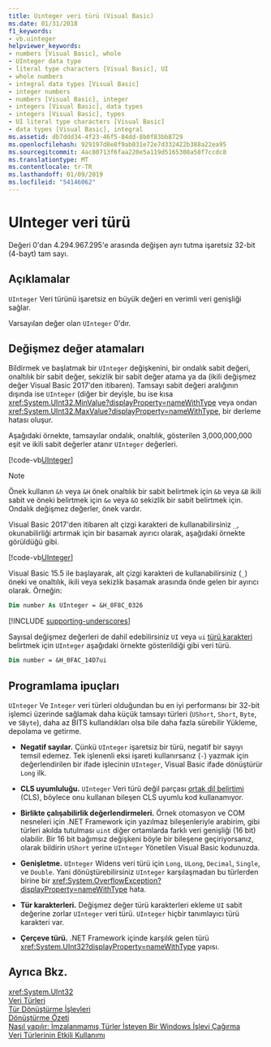 ```yaml
---
title: Uınteger veri türü (Visual Basic)
ms.date: 01/31/2018
f1_keywords:
- vb.uinteger
helpviewer_keywords:
- numbers [Visual Basic], whole
- UInteger data type
- literal type characters [Visual Basic], UI
- whole numbers
- integral data types [Visual Basic]
- integer numbers
- numbers [Visual Basic], integer
- integers [Visual Basic], data types
- integers [Visual Basic], types
- UI literal type characters [Visual Basic]
- data types [Visual Basic], integral
ms.assetid: db7ddd34-4f23-46f5-84dd-8b0f83bb8729
ms.openlocfilehash: 929197d8e8f9ab031e72e7d332422b388a22ea95
ms.sourcegitcommit: 4ac80713f6faa220e5a119d5165308a58f7ccdc8
ms.translationtype: MT
ms.contentlocale: tr-TR
ms.lasthandoff: 01/09/2019
ms.locfileid: "54146062"
---
```

# <a name="uinteger-data-type"></a>UInteger veri türü

Değeri 0'dan 4.294.967.295'e arasında değişen ayrı tutma işaretsiz 32-bit (4-bayt) tam sayı.  
  
## <a name="remarks"></a>Açıklamalar

 `UInteger` Veri türünü işaretsiz en büyük değeri en verimli veri genişliği sağlar.  
  
 Varsayılan değer olan `UInteger` 0'dır.  
  
## <a name="literal-assignments"></a>Değişmez değer atamaları

Bildirmek ve başlatmak bir `UInteger` değişkenini, bir ondalık sabit değeri, onaltılık bir sabit değer, sekizlik bir sabit değer atama ya da (ikili değişmez değer Visual Basic 2017'den itibaren). Tamsayı sabit değeri aralığının dışında ise `UInteger` (diğer bir deyişle, bu ise kısa <xref:System.UInt32.MinValue?displayProperty=nameWithType> veya ondan <xref:System.UInt32.MaxValue?displayProperty=nameWithType>, bir derleme hatası oluşur.

Aşağıdaki örnekte, tamsayılar ondalık, onaltılık, gösterilen 3,000,000,000 eşit ve ikili sabit değerler atanır `UInteger` değerleri.
  
[!code-vb[UInteger](../../../../samples/snippets/visualbasic/language-reference/data-types/numeric-literals.vb#UInt)]  

> [!NOTE] 
> Önek kullanın `&h` veya `&H` önek onaltılık bir sabit belirtmek için `&b` veya `&B` ikili sabit ve öneki belirtmek için `&o` veya `&O` sekizlik bir sabit belirtmek için. Ondalık değişmez değerler, önek vardır.

Visual Basic 2017'den itibaren alt çizgi karakteri de kullanabilirsiniz `_`, okunabilirliği artırmak için bir basamak ayırıcı olarak, aşağıdaki örnekte görüldüğü gibi.

[!code-vb[UInteger](../../../../samples/snippets/visualbasic/language-reference/data-types/numeric-literals.vb#UIntS)]  

Visual Basic 15.5 ile başlayarak, alt çizgi karakteri de kullanabilirsiniz (`_`) öneki ve onaltılık, ikili veya sekizlik basamak arasında önde gelen bir ayırıcı olarak. Örneğin:

```vb
Dim number As UInteger = &H_0F8C_0326
```

[!INCLUDE [supporting-underscores](../../../../includes/vb-separator-langversion.md)]

Sayısal değişmez değerleri de dahil edebilirsiniz `UI` veya `ui` [türü karakteri](../../programming-guide/language-features/data-types/type-characters.md) belirtmek için `UInteger` aşağıdaki örnekte gösterildiği gibi veri türü.

```vb
Dim number = &H_0FAC_14D7ui
```

## <a name="programming-tips"></a>Programlama ipuçları

 `UInteger` Ve `Integer` veri türleri olduğundan bu en iyi performansı bir 32-bit işlemci üzerinde sağlamak daha küçük tamsayı türleri (`UShort`, `Short`, `Byte`, ve `SByte`), daha az BITS kullandıkları olsa bile daha fazla sürebilir Yükleme, depolama ve getirme.  
  
-   **Negatif sayılar.** Çünkü `UInteger` işaretsiz bir türü, negatif bir sayıyı temsil edemez. Tek işlenenli eksi işareti kullanırsanız (`-`) yazmak için değerlendirilen bir ifade işlecinin `UInteger`, Visual Basic ifade dönüştürür `Long` ilk.  
  
-   **CLS uyumluluğu.** `UInteger` Veri türü değil parçası [ortak dil belirtimi](https://www.ecma-international.org/publications/standards/Ecma-335.htm) (CLS), böylece onu kullanan bileşen CLS uyumlu kod kullanamıyor.
  
-   **Birlikte çalışabilirlik değerlendirmeleri.** Örnek otomasyon ve COM nesneleri için .NET Framework için yazılmaz bileşenleriyle arabirim, gibi türleri akılda tutulması `uint` diğer ortamlarda farklı veri genişliği (16 bit) olabilir. Bir 16 bit bağımsız değişkeni böyle bir bileşene geçiriyorsanız, olarak bildirin `UShort` yerine `UInteger` Yönetilen Visual Basic kodunuzda.  
  
-   **Genişletme.** `UInteger` Widens veri türü için `Long`, `ULong`, `Decimal`, `Single`, ve `Double`. Yani dönüştürebilirsiniz `UInteger` karşılaşmadan bu türlerden birine bir <xref:System.OverflowException?displayProperty=nameWithType> hata.  
  
-   **Tür karakterleri.** Değişmez değer türü karakterleri ekleme `UI` sabit değerine zorlar `UInteger` veri türü. `UInteger` hiçbir tanımlayıcı türü karakteri var.  
  
-   **Çerçeve türü.** .NET Framework içinde karşılık gelen türü <xref:System.UInt32?displayProperty=nameWithType> yapısı.  
  
## <a name="see-also"></a>Ayrıca Bkz.  
 <xref:System.UInt32>  
 [Veri Türleri](../../../visual-basic/language-reference/data-types/index.md)  
 [Tür Dönüştürme İşlevleri](../../../visual-basic/language-reference/functions/type-conversion-functions.md)  
 [Dönüştürme Özeti](../../../visual-basic/language-reference/keywords/conversion-summary.md)  
 [Nasıl yapılır: İmzalanmamış Türler İsteyen Bir Windows İşlevi Çağırma](../../../visual-basic/programming-guide/com-interop/how-to-call-a-windows-function-that-takes-unsigned-types.md)  
 [Veri Türlerinin Etkili Kullanımı](../../../visual-basic/programming-guide/language-features/data-types/efficient-use-of-data-types.md)

